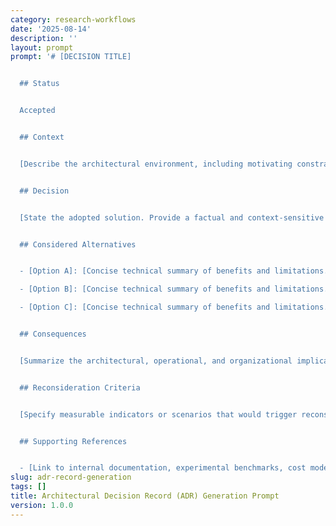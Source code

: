 ```yaml
---
category: research-workflows
date: '2025-08-14'
description: ''
layout: prompt
prompt: '# [DECISION TITLE]


  ## Status


  Accepted


  ## Context


  [Describe the architectural environment, including motivating constraints, performance drivers, integration dependencies, or compliance considerations.]


  ## Decision


  [State the adopted solution. Provide a factual and context-sensitive justification based on evaluation criteria.]


  ## Considered Alternatives


  - [Option A]: [Concise technical summary of benefits and limitations.]

  - [Option B]: [Concise technical summary of benefits and limitations.]

  - [Option C]: [Concise technical summary of benefits and limitations.]


  ## Consequences


  [Summarize the architectural, operational, and organizational implications. Include implementation overhead, maintenance burden, or alignment with long-term strategy.]


  ## Reconsideration Criteria


  [Specify measurable indicators or scenarios that would trigger reconsideration of this decision.]


  ## Supporting References


  - [Link to internal documentation, experimental benchmarks, cost models, or external standards.]'
slug: adr-record-generation
tags: []
title: Architectural Decision Record (ADR) Generation Prompt
version: 1.0.0
---
```

